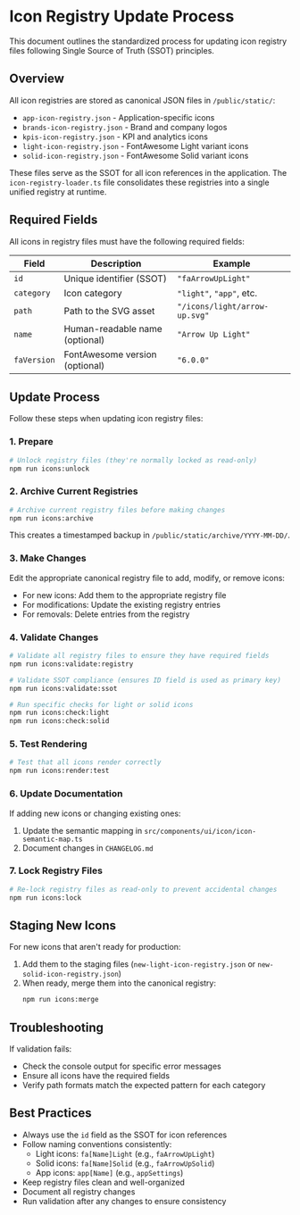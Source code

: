 # Icon Registry Update Process

This document outlines the standardized process for updating icon registry files following Single Source of Truth (SSOT) principles.

## Overview

All icon registries are stored as canonical JSON files in `/public/static/`:

- `app-icon-registry.json` - Application-specific icons
- `brands-icon-registry.json` - Brand and company logos
- `kpis-icon-registry.json` - KPI and analytics icons  
- `light-icon-registry.json` - FontAwesome Light variant icons
- `solid-icon-registry.json` - FontAwesome Solid variant icons

These files serve as the SSOT for all icon references in the application. The `icon-registry-loader.ts` file consolidates these registries into a single unified registry at runtime.

## Required Fields

All icons in registry files must have the following required fields:

| Field | Description | Example |
|-------|-------------|---------|
| `id` | Unique identifier (SSOT) | `"faArrowUpLight"` |
| `category` | Icon category | `"light"`, `"app"`, etc. |
| `path` | Path to the SVG asset | `"/icons/light/arrow-up.svg"` |
| `name` | Human-readable name (optional) | `"Arrow Up Light"` |
| `faVersion` | FontAwesome version (optional) | `"6.0.0"` |

## Update Process

Follow these steps when updating icon registry files:

### 1. Prepare

```bash
# Unlock registry files (they're normally locked as read-only)
npm run icons:unlock
```

### 2. Archive Current Registries

```bash
# Archive current registry files before making changes
npm run icons:archive
```

This creates a timestamped backup in `/public/static/archive/YYYY-MM-DD/`.

### 3. Make Changes

Edit the appropriate canonical registry file to add, modify, or remove icons:

- For new icons: Add them to the appropriate registry file
- For modifications: Update the existing registry entries
- For removals: Delete entries from the registry

### 4. Validate Changes

```bash
# Validate all registry files to ensure they have required fields
npm run icons:validate:registry

# Validate SSOT compliance (ensures ID field is used as primary key)
npm run icons:validate:ssot

# Run specific checks for light or solid icons
npm run icons:check:light
npm run icons:check:solid
```

### 5. Test Rendering

```bash
# Test that all icons render correctly
npm run icons:render:test
```

### 6. Update Documentation

If adding new icons or changing existing ones:

1. Update the semantic mapping in `src/components/ui/icon/icon-semantic-map.ts`
2. Document changes in `CHANGELOG.md`

### 7. Lock Registry Files

```bash
# Re-lock registry files as read-only to prevent accidental changes
npm run icons:lock
```

## Staging New Icons

For new icons that aren't ready for production:

1. Add them to the staging files (`new-light-icon-registry.json` or `new-solid-icon-registry.json`)
2. When ready, merge them into the canonical registry:
   ```bash
   npm run icons:merge
   ```

## Troubleshooting

If validation fails:
- Check the console output for specific error messages
- Ensure all icons have the required fields
- Verify path formats match the expected pattern for each category

## Best Practices

- Always use the `id` field as the SSOT for icon references
- Follow naming conventions consistently:
  - Light icons: `fa[Name]Light` (e.g., `faArrowUpLight`)
  - Solid icons: `fa[Name]Solid` (e.g., `faArrowUpSolid`)
  - App icons: `app[Name]` (e.g., `appSettings`)
- Keep registry files clean and well-organized
- Document all registry changes
- Run validation after any changes to ensure consistency 